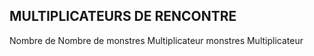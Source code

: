 ## MULTIPLICATEURS DE RENCONTRE


Nombre de Nombre de
monstres  Multiplicateur monstres  Multiplicateur